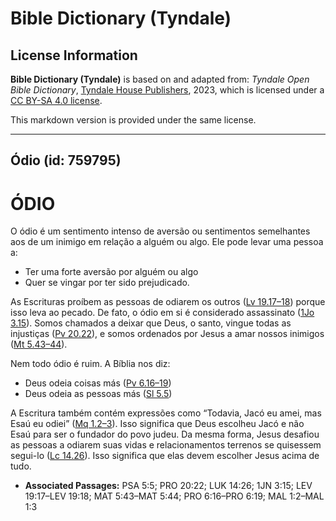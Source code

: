 # Bible Dictionary (Tyndale)

## License Information

**Bible Dictionary (Tyndale)** is based on and adapted from: _Tyndale Open Bible Dictionary_, [Tyndale House Publishers](https://tyndaleopenresources.com/), 2023, which is licensed under a [CC BY-SA 4.0 license](https://creativecommons.org/licenses/by-sa/4.0/legalcode.en).

This markdown version is provided under the same license.



--------------------------------

## Ódio (id: 759795)

ÓDIO
====

O ódio é um sentimento intenso de aversão ou sentimentos semelhantes aos de um inimigo em relação a alguém ou algo. Ele pode levar uma pessoa a:

* Ter uma forte aversão por alguém ou algo
* Quer se vingar por ter sido prejudicado.

As Escrituras proíbem as pessoas de odiarem os outros ([Lv 19\.17–18](https://ref.ly/Lev19:17-Lev19:18)) porque isso leva ao pecado. De fato, o ódio em si é considerado assassinato ([1Jo 3\.15](https://ref.ly/1John3:15)). Somos chamados a deixar que Deus, o santo, vingue todas as injustiças ([Pv 20\.22](https://ref.ly/Prov20:22)), e somos ordenados por Jesus a amar nossos inimigos ([Mt 5\.43–44](https://ref.ly/Matt5:43-Matt5:44)).

Nem todo ódio é ruim. A Bíblia nos diz:

* Deus odeia coisas más ([Pv 6\.16–19](https://ref.ly/Prov6:16-Prov6:19))
* Deus odeia as pessoas más ([Sl 5\.5](https://ref.ly/Ps5:5))

A Escritura também contém expressões como “Todavia, Jacó eu amei, mas Esaú eu odiei” ([Mq 1\.2–3](https://ref.ly/Mal1:2-Mal1:3)). Isso significa que Deus escolheu Jacó e não Esaú para ser o fundador do povo judeu. Da mesma forma, Jesus desafiou as pessoas a odiarem suas vidas e relacionamentos terrenos se quisessem segui\-lo ([Lc 14\.26](https://ref.ly/Luke14:26)). Isso significa que elas devem escolher Jesus acima de tudo.

* **Associated Passages:** PSA 5:5; PRO 20:22; LUK 14:26; 1JN 3:15; LEV 19:17–LEV 19:18; MAT 5:43–MAT 5:44; PRO 6:16–PRO 6:19; MAL 1:2–MAL 1:3

